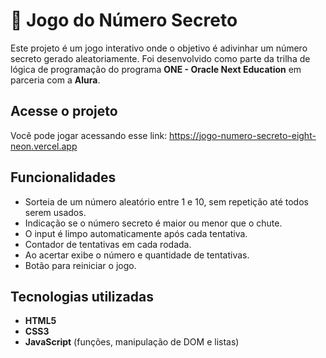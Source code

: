 # 🔢 Jogo do Número Secreto

Este projeto é um jogo interativo onde o objetivo é adivinhar um número secreto gerado aleatoriamente. Foi desenvolvido como parte da trilha de lógica de programação do programa **ONE - Oracle Next Education** em parceria com a **Alura**.

## Acesse o projeto

Você pode jogar acessando esse link: https://jogo-numero-secreto-eight-neon.vercel.app

## Funcionalidades

- Sorteia de um número aleatório entre 1 e 10, sem repetição até todos serem usados.
- Indicação se o número secreto é maior ou menor que o chute.
- O input é limpo automaticamente após cada tentativa.
- Contador de tentativas em cada rodada.
- Ao acertar exibe o número e quantidade de tentativas.
- Botão para reiniciar o jogo.

## Tecnologias utilizadas

- **HTML5**
- **CSS3**
- **JavaScript** (funções, manipulação de DOM e listas)
